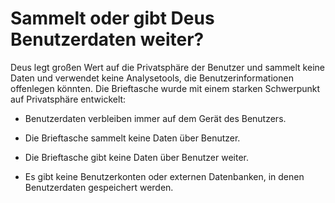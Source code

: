# Sammelt oder gibt Deus Benutzerdaten weiter?

Deus legt großen Wert auf die Privatsphäre der Benutzer und sammelt keine Daten und verwendet keine Analysetools, die Benutzerinformationen offenlegen könnten. Die Brieftasche wurde mit einem starken Schwerpunkt auf Privatsphäre entwickelt:

- Benutzerdaten verbleiben immer auf dem Gerät des Benutzers.

- Die Brieftasche sammelt keine Daten über Benutzer.

- Die Brieftasche gibt keine Daten über Benutzer weiter.

- Es gibt keine Benutzerkonten oder externen Datenbanken, in denen Benutzerdaten gespeichert werden.